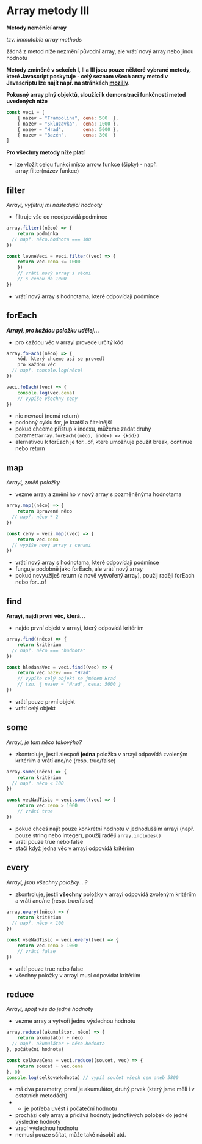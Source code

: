 # Array metody III

**Metody neměnící array**

*tzv. immutable array methods*

žádná z metod níže nezmění původní array, ale vrátí nový array nebo jinou hodnotu

**Metody zmíněné v sekcích I, II a III jsou pouze některé vybrané metody, které Javascript poskytuje - celý seznam všech array metod v Javascriptu lze najít např. na stránkách [mozilly](https://developer.mozilla.org/en-US/docs/Web/JavaScript/Reference/Global_Objects/Array).**

**Pokusný array plný objektů, sloužící k demonstraci funkčnosti metod uvedených níže**

```jsx
const veci = [
	{ nazev = "Trampolína", cena: 500  },
	{ nazev = "Skluzavka",  cena: 1000 },
	{ nazev = "Hrad",       cena: 5000 },
	{ nazev = "Bazén",      cena: 300  }
]
```

**Pro všechny metody níže platí**

- lze vložit celou funkci místo arrow funkce (šipky) - např. array.filter(název funkce)

## filter

*Arrayi, vyfiltruj mi následující hodnoty*

- filtruje vše co neodpovídá podmínce

```jsx
array.filter((něco) => {
	return podmínka 
  // např. něco.hodnota === 100
})
```

```jsx
const levneVeci = veci.filter((vec) => {
	return vec.cena <= 1000
	})
	// vrátí nový array s věcmi 
	// s cenou do 1000
})
```

- vrátí nový array s hodnotama, které odpovídají podmínce

## forEach

*************************************Arrayi, pro každou položku udělej…*************************************

- pro každou věc v arrayi provede určitý kód

```jsx
array.foEach((něco) => {
	kód, který chceme asi se provedl
	pro každou věc
  // např. console.log(něco)
})
```

```jsx
veci.foEach((vec) => {
	console.log(vec.cena)
	// vypíše všechny ceny
})
```

- nic nevrací (nemá return)
- podobný cyklu for, je kratší a čitelnější
- pokud chceme přístup k indexu, můžeme zadat druhý parametr`array.forEach((něco, index) => {kód})`
- alernativou k forEach je for…of, které umožňuje použít break, continue nebo return

## map

*Arrayi, změň položky*

- vezme array a změní ho v nový array s pozměněnýma hodnotama

```jsx
array.map((něco) => {
	return úpravené něco
  // např. něco * 2
})
```

```jsx
const ceny = veci.map((vec) => {
	return vec.cena
  // vypíše nový array s cenami
})
```

- vrátí nový array s hodnotama, které odpovídají podmínce
- funguje podobně jako forEach, ale vrátí nový array
- pokud nevyužiješ return (a nově vytvořený array), použij raději forEach nebo for…of

## find

****Arrayi, najdi první věc, která…****

- najde první objekt v arrayi, který odpovídá kritériím

```jsx
array.find((něco) => {
	return kritérium
  // např. něco === "hodnota"
})
```

```jsx
const hledanaVec = veci.find((vec) => {
	return vec.nazev === "Hrad"
	// vypíše celý objekt se jménem Hrad
	// tzn. { nazev = "Hrad", cena: 5000 }
})
```

- vrátí pouze první objekt
- vrátí celý objekt

## some

*Arrayi, je tam něco takovýho?*

- zkontroluje, jestli alespoň **jedna** položka v arrayi odpovídá zvoleným kritériím a vrátí ano/ne (resp. true/false)

```jsx
array.some((něco) => {
	return kritérium
  // např. něco < 100
})
```

```jsx
const vecNadTisic = veci.some((vec) => {
	return vec.cena > 1000
	// vrátí true
})
```

- pokud chceš najít pouze konkrétní hodnotu v jednodušším arrayi (např. pouze string nebo integer), použij raději `array.includes()`
- vrátí pouze true nebo false
- stačí když jedna věc v arrayi odpovídá kritériím

## every

*Arrayi, jsou všechny položky… ?*

- zkontroluje, jestli **všechny** položky v arrayi odpovídá zvoleným kritériím a vrátí ano/ne (resp. true/false)

```jsx
array.every((něco) => {
	return kritérium
  // např. něco < 100
})
```

```jsx
const vseNadTisic = veci.every((vec) => {
	return vec.cena > 1000
	// vrátí false
})
```

- vrátí pouze true nebo false
- všechny položky v arrayi musí odpovídat kritériím

## reduce

*Arrayi, spojt vše do jedné hodnoty*

- vezme array a vytvoří jednu výslednou hodnotu

```jsx
array.reduce((akumulátor, něco) => {
	return akumulátor + něco
  // např. akumulátor + něco.hodnota
}, počáteční hodnota)
```

```jsx
const celkovaCena = veci.reduce((soucet, vec) => {
	return soucet + vec.cena
}, 0)
console.log(celkovaHodnota) // vypíš součet všech cen aneb 5800
```

- má dva parametry, první je akumulátor, druhý prvek (který jsme měli i v ostatních metodách)
- + je potřeba uvést i počáteční hodnotu
- prochází celý array a přidává hodnoty jednotlivých položek do jedné výsledné hodnoty
- vrací výslednou hodnotu
- nemusí pouze sčítat, může také násobit atd.